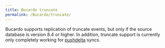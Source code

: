 ```yaml
---
title: Bucardo truncate
permalink: /Bucardo/truncate/
---
```


Bucardo supports replication of truncate events, but only if the source database is version 8.4 or higher. In addition, truncate support is currently only completely working for [pushdelta](/pushdelta "wikilink") syncs.

